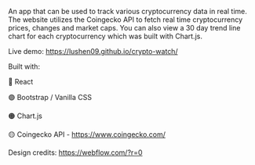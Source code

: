 An app that can be used to track various cryptocurrency data in real time. The website utilizes the Coingecko API to fetch real time cryptocurrency prices, changes and market caps.
You can also view a 30 day trend line chart for each cryptocurrency which was built with Chart.js. 

Live demo: https://lushen09.github.io/crypto-watch/

Built with:

🔵 React

🟣 Bootstrap / Vanilla CSS

🟠 Chart.js

🟡 Coingecko API - https://www.coingecko.com/

Design credits: https://webflow.com/?r=0

